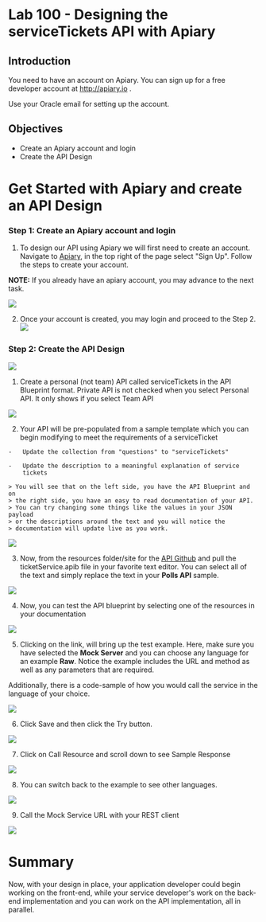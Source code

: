 Lab 100 - Designing the serviceTickets API with Apiary
================
## Introduction

You need to have an account on Apiary. You can sign up for a free
developer account at http://apiary.io .

Use your Oracle email for setting up the account.

## Objectives
- Create an Apiary account and login
- Create the API Design

Get Started with Apiary and create an API Design
=======================

### **Step 1**: Create an Apiary account and login

1. To design our API using Apiary we will first need to create an account. Navigate to [Apiary](apiary.io), in the top right of the page select "Sign Up". Follow the steps to create your account.

  **NOTE:** If you already have an apiary account, you may advance to the next task.

  ![](images/100/apiaryCreate.png)

2. Once your account is created, you may login and proceed to the Step 2.
  ![](images/100/apiaryLogin.png)


### **Step 2**: Create the API Design



  ![](images/100/image001.png)

  1. Create a personal (not team) API called serviceTickets in the API Blueprint format. Private API is not checked when you select Personal API. It only shows if you select Team API

  ![](images/100/image003.png)

  2. Your API will be pre-populated from a sample template which you can begin modifying to meet the requirements of a serviceTicket

    -   Update the collection from "questions" to "serviceTickets"

    -   Update the description to a meaningful explanation of service
        tickets

    > You will see that on the left side, you have the API Blueprint and on
    > the right side, you have an easy to read documentation of your API.
    > You can try changing some things like the values in your JSON payload
    > or the descriptions around the text and you will notice the
    > documentation will update live as you work.

  ![](images/100/image005.png)

  3. Now, from the resources folder/site for the [API Github](<https://github.com/oracle/learning-library/tree/master/workshops/api-platform/tutorials/design/design_api>) and pull the ticketService.apib file in your favorite text editor.
  You can select all of the text and simply replace the text in your **Polls API** sample.

  ![](images/100/image007.png)

  4. Now, you can test the API blueprint by selecting one of the resources in your documentation

  ![](images/100/image009.jpg)

  5. Clicking on the link, will bring up the test example. Here, make sure you have selected the **Mock Server** and you can choose any language for an example **Raw**. Notice the example includes the URL and method as well as any parameters that are required.

  Additionally, there is a code-sample of how you would call the service in the language of your choice.

  ![](images/100/image011.png)

  6. Click Save and then click the Try button.

  ![](images/100/image013.png)

  7. Click on Call Resource and scroll down to see Sample Response

  ![](images/100/image015.png)

  8. You can switch back to the example to see other languages.

  ![](images/100/image017.png)

  9. Call the Mock Service URL with your REST client

  ![](images/100/image019.png)


Summary
=======================

Now, with your design in place, your application developer could begin working on the front-end, while your service developer's work on the back-end implementation and you can work on the API implementation, all in parallel.
